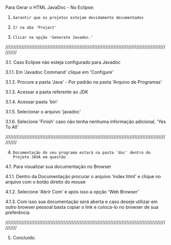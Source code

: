 Para Gerar o HTML JavaDoc - No Eclipse:

1.     Garantir que os projetos estejam devidamente documentados

2.     Ir na aba 'Project'

3.     Clicar na opção 'Generate Javadoc.'


//////////////////////////////////////////////////////////////////////////////////////////////////////////

3.1.   Caso Eclipse não esteja configurado para Javadoc

3.1.1. Em 'Javadoc Command' clique em 'Configure'

3.1.2. Procure a pasta 'Java' - Por padrão na pasta 'Arquivo de Programas'

3.1.3. Acessar a pasta referente ao JDK

3.1.4. Acessar pasta 'bin'

3.1.5. Selecionar o arquivo 'javadoc'

3.1.6. Selecione 'Finish' caso não tenha nenhuma informação adicional, 'Yes To All'

//////////////////////////////////////////////////////////////////////////////////////////////////////////


4.     Documentação do seu programa estará na pasta 'doc' dentro do Projeto JAVA em questão


4.1.   Para visualizar sua documentação no Browser

4.1.1. Dentro da Documentação procurar o arquivo 'index.html' e clique no arquivo com o botão direito do mouse

4.1.2. Selecione 'Abrir Com' e após isso a opção 'Web Browser'

4.1.3. Com isso sua documentação será aberta e caso deseje utilizar em outro browser pessoal basta copiar o link
       e coloca-lo no browser de sua preferência


//////////////////////////////////////////////////////////////////////////////////////////////////////////

5.    Concluido.
